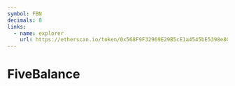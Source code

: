 ```yaml
---
symbol: FBN
decimals: 8
links:
  - name: explorer
    url: https://etherscan.io/token/0x568F9F32969E29B5cE1a4545bE5398e8Cc7C4401
---
```


# FiveBalance

